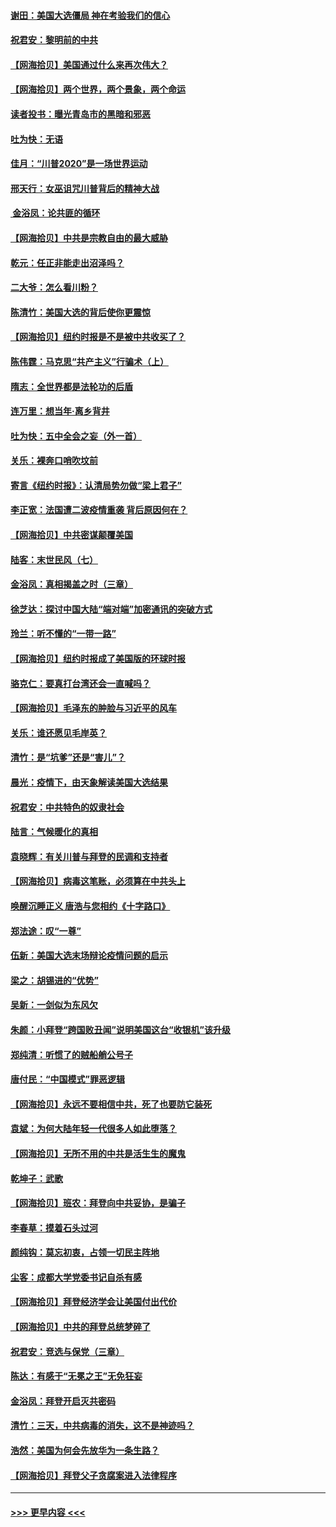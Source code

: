 #### [谢田：美国大选僵局 神在考验我们的信心](../pages/nsc993/n12527932.md?t=11060202) 
#### [祝君安：黎明前的中共](../pages/nsc993/n12524071.md?t=11060202) 
#### [【网海拾贝】美国通过什么来再次伟大？](../pages/nsc993/n12523844.md?t=11060202) 
#### [【网海拾贝】两个世界，两个景象，两个命运](../pages/nsc993/n12521419.md?t=11060202) 
#### [读者投书：曝光青岛市的黑暗和邪恶](../pages/nsc993/n12520988.md?t=11060202) 
#### [吐为快：无语](../pages/nsc993/n12518588.md?t=11060202) 
#### [佳月：“川普2020”是一场世界运动](../pages/nsc993/n12518581.md?t=11060202) 
#### [邢天行：女巫诅咒川普背后的精神大战](../pages/nsc993/n12517257.md?t=11060202) 
#### [ 金浴凤：论共匪的循环](../pages/nsc993/n12517133.md?t=11060202) 
#### [【网海拾贝】中共是宗教自由的最大威胁](../pages/nsc993/n12516879.md?t=11060202) 
#### [乾元：任正非能走出沼泽吗？](../pages/nsc993/n12515831.md?t=11060202) 
#### [二大爷：怎么看川粉？](../pages/nsc993/n12515820.md?t=11060202) 
#### [陈清竹：美国大选的背后使你更震惊](../pages/nsc993/n12515589.md?t=11060202) 
#### [【网海拾贝】纽约时报是不是被中共收买了？](../pages/nsc993/n12515122.md?t=11060202) 
#### [陈伟霆：马克思“共产主义”行骗术（上）](../pages/nsc993/n12510217.md?t=11060202) 
#### [隋志：全世界都是法轮功的后盾](../pages/nsc993/n12510636.md?t=11060202) 
#### [连万里：想当年‧离乡背井](../pages/nsc993/n12510623.md?t=11060202) 
#### [吐为快：五中全会之妄（外一首）](../pages/nsc993/n12510470.md?t=11060202) 
#### [关乐：裸奔口哨吹坟前](../pages/nsc993/n12510403.md?t=11060202) 
#### [寄言《纽约时报》：认清局势勿做“梁上君子”](../pages/nsc993/n12510042.md?t=11060202) 
#### [李正宽：法国遭二波疫情重袭 背后原因何在？](../pages/nsc993/n12509971.md?t=11060202) 
#### [【网海拾贝】中共密谋颠覆美国](../pages/nsc993/n12509816.md?t=11060202) 
#### [陆客：末世民风（七）](../pages/nsc993/n12507822.md?t=11060202) 
#### [金浴凤：真相揭盖之时（三章）](../pages/nsc993/n12507804.md?t=11060202) 
#### [徐芝达：探讨中国大陆“端对端”加密通讯的突破方式](../pages/nsc993/n12507682.md?t=11060202) 
#### [玲兰：听不懂的“一带一路”](../pages/nsc993/n12507669.md?t=11060202) 
#### [【网海拾贝】纽约时报成了美国版的环球时报](../pages/nsc993/n12507053.md?t=11060202) 
#### [骆克仁：要真打台湾还会一直喊吗？](../pages/nsc993/n12506843.md?t=11060202) 
#### [【网海拾贝】毛泽东的肿脸与习近平的风车](../pages/nsc993/n12504537.md?t=11060202) 
#### [关乐：谁还愿见毛岸英？](../pages/nsc993/n12503866.md?t=11060202) 
#### [清竹：是“坑爹”还是“害儿”？](../pages/nsc993/n12503034.md?t=11060202) 
#### [晨光：疫情下，由天象解读美国大选结果](../pages/nsc993/n12502536.md?t=11060202) 
#### [祝君安：中共特色的奴隶社会](../pages/nsc993/n12501529.md?t=11060202) 
#### [陆言：气候暖化的真相](../pages/nsc993/n12501183.md?t=11060202) 
#### [袁晓辉：有关川普与拜登的民调和支持者](../pages/nsc993/n12500433.md?t=11060202) 
#### [【网海拾贝】病毒这笔账，必须算在中共头上](../pages/nsc993/n12500320.md?t=11060202) 
#### [唤醒沉睡正义 唐浩与您相约《十字路口》](../pages/nsc993/n12497980.md?t=11060202) 
#### [郑法途：叹“一尊”](../pages/nsc993/n12498837.md?t=11060202) 
#### [伍新：美国大选末场辩论疫情问题的启示](../pages/nsc993/n12498829.md?t=11060202) 
#### [梁之：胡锡进的“优势”](../pages/nsc993/n12498780.md?t=11060202) 
#### [吴新：一剑似为东风欠](../pages/nsc993/n12498772.md?t=11060202) 
#### [朱颜：小拜登“跨国败丑闻”说明美国这台“收银机”该升级](../pages/nsc993/n12498731.md?t=11060202) 
#### [郑纯清：听惯了的贼船艄公号子](../pages/nsc993/n12498721.md?t=11060202) 
#### [唐付民：“中国模式”罪恶逻辑](../pages/nsc993/n12498310.md?t=11060202) 
#### [【网海拾贝】永远不要相信中共，死了也要防它装死](../pages/nsc993/n12498162.md?t=11060202) 
#### [袁斌：为何大陆年轻一代很多人如此堕落？](../pages/nsc993/n12495696.md?t=11060202) 
#### [【网海拾贝】无所不用的中共是活生生的魔鬼](../pages/nsc993/n12495621.md?t=11060202) 
#### [乾坤子：武歌](../pages/nsc993/n12493391.md?t=11060202) 
#### [【网海拾贝】班农：拜登向中共妥协，是骗子](../pages/nsc993/n12492877.md?t=11060202) 
#### [李春草：摸着石头过河](../pages/nsc993/n12491121.md?t=11060202) 
#### [颜纯钩：莫忘初衷，占领一切民主阵地](../pages/nsc993/n12490965.md?t=11060202) 
#### [尘客：成都大学党委书记自杀有感](../pages/nsc993/n12490950.md?t=11060202) 
#### [【网海拾贝】拜登经济学会让美国付出代价](../pages/nsc993/n12489662.md?t=11060202) 
#### [【网海拾贝】中共的拜登总统梦碎了](../pages/nsc993/n12487896.md?t=11060202) 
#### [祝君安：竞选与保党（三章）](../pages/nsc993/n12487258.md?t=11060202) 
#### [陈达：有感于“无冕之王”无免狂妄](../pages/nsc993/n12485133.md?t=11060202) 
#### [金浴凤：拜登开启灭共密码](../pages/nsc993/n12485125.md?t=11060202) 
#### [清竹：三天，中共病毒的消失，这不是神迹吗？](../pages/nsc993/n12485027.md?t=11060202) 
#### [浩然：美国为何会先放华为一条生路？](../pages/nsc993/n12484997.md?t=11060202) 
#### [【网海拾贝】拜登父子贪腐案进入法律程序](../pages/nsc993/n12484957.md?t=11060202) 

----
#### [ >>> 更早内容 <<< ](../indexes/nsc993-earlier.md)
